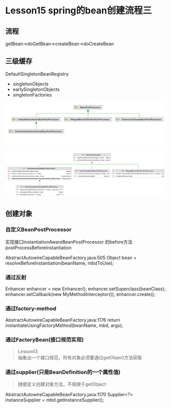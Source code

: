 # Lesson15 spring的bean创建流程三

## 流程
getBean->doGetBean->createBean->doCreateBean

## 三级缓存
DefaultSingletonBeanRegistry

- singletonObjects
- earlySingletonObjects
- singletonFactories


![BeanPostProcessor](BeanPostProcessor.png)
![BeanPostProcessor1](BeanPostProcessor1.png)


## 创建对象

### 自定义BeanPostProcessor

实现接口InstantiationAwareBeanPostProcessor
的before方法postProcessBeforeInstantiation

AbstractAutowireCapableBeanFactory.java:505
Object bean = resolveBeforeInstantiation(beanName, mbdToUse);

### 通过反射
Enhancer enhancer = new Enhancer();
enhancer.setSuperclass(beanClass);
enhancer.setCallback(new MyMethodInterceptor());
enhancer.create();

### 通过factory-method


AbstractAutowireCapableBeanFactory.java:1176
return instantiateUsingFactoryMethod(beanName, mbd, args);


### 通过FactoryBean(接口规范实现)

> Lesson13  
抽象出一个接口规范，所有对象必须要通过getObject方法获取

### 通过supplier(只是BeanDefinition的一个属性值)

>随便定义创建对象方法，不局限于getObject

AbstractAutowireCapableBeanFactory.java:1170
Supplier<?> instanceSupplier = mbd.getInstanceSupplier();

